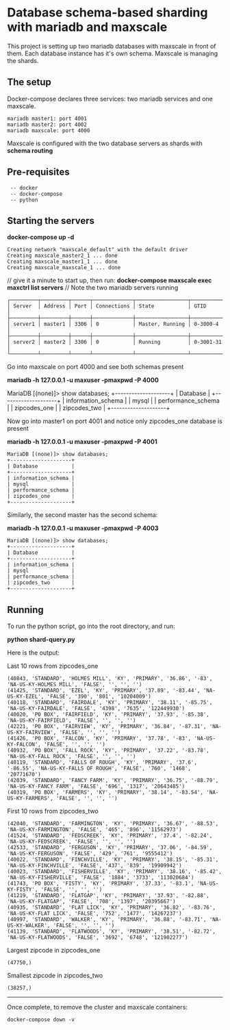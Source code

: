 # Database schema-based sharding with mariadb and maxscale

This project is setting up two mariadb databases with maxscale in front of them.
Each database instance has it's own schema. Maxscale is managing the shards.

## The setup

Docker-compose declares three services: two mariadb services and one maxscale.
```
mariadb master1: port 4001
mariadb master2: port 4002
mariadb maxscale: port 4000
```

Maxscale is configured with the two database servers as shards with **schema routing**

## Pre-requisites
```
 -- docker
 -- docker-compose
 -- python
 ```
 
## Starting the servers

**docker-compose up -d**
```
Creating network "maxscale_default" with the default driver
Creating maxscale_master2_1 ... done
Creating maxscale_master1_1 ... done
Creating maxscale_maxscale_1 ... done
```
// give it a minute to start up, then run:
**docker-compose maxscale exec maxctrl list servers**
// Note the two mariadb servers running

```
┌─────────┬─────────┬──────┬─────────────┬─────────────────┬───────────┐
│ Server  │ Address │ Port │ Connections │ State           │ GTID      │
├─────────┼─────────┼──────┼─────────────┼─────────────────┼───────────┤
│ server1 │ master1 │ 3306 │ 0           │ Master, Running │ 0-3000-4  │
├─────────┼─────────┼──────┼─────────────┼─────────────────┼───────────┤
│ server2 │ master2 │ 3306 │ 0           │ Running         │ 0-3001-31 │
└─────────┴─────────┴──────┴─────────────┴─────────────────┴───────────┘
```
Go into maxscale on port 4000 and see both schemas present

**mariadb -h 127.0.0.1 -u maxuser -pmaxpwd -P 4000**

MariaDB [(none)]> show databases;
+--------------------+
| Database           |
+--------------------+
| information_schema |
| mysql              |
| performance_schema |
| zipcodes_one       |
| zipcodes_two       |
+--------------------+

Now go into master1 on port 4001 and notice only zipcodes_one database is present

**mariadb -h 127.0.0.1 -u maxuser -pmaxpwd -P 4001**

```
MariaDB [(none)]> show databases;
+--------------------+
| Database           |
+--------------------+
| information_schema |
| mysql              |
| performance_schema |
| zipcodes_one       |
+--------------------+
```

Similarly, the second master has the second schema:

**mariadb -h 127.0.0.1 -u maxuser -pmaxpwd -P 4003**

```
MariaDB [(none)]> show databases;
+--------------------+
| Database           |
+--------------------+
| information_schema |
| mysql              |
| performance_schema |
| zipcodes_two       |
+--------------------+
```


## Running

To run the python script, go into the root directory, and run:

**python shard-query.py**

Here is the output:


Last 10 rows from zipcodes_one
```
(40843, 'STANDARD', 'HOLMES MILL', 'KY', 'PRIMARY', '36.86', '-83', 'NA-US-KY-HOLMES MILL', 'FALSE', '', '', '')
(41425, 'STANDARD', 'EZEL', 'KY', 'PRIMARY', '37.89', '-83.44', 'NA-US-KY-EZEL', 'FALSE', '390', '801', '10204009')
(40118, 'STANDARD', 'FAIRDALE', 'KY', 'PRIMARY', '38.11', '-85.75', 'NA-US-KY-FAIRDALE', 'FALSE', '4398', '7635', '122449930')
(40020, 'PO BOX', 'FAIRFIELD', 'KY', 'PRIMARY', '37.93', '-85.38', 'NA-US-KY-FAIRFIELD', 'FALSE', '', '', '')
(42221, 'PO BOX', 'FAIRVIEW', 'KY', 'PRIMARY', '36.84', '-87.31', 'NA-US-KY-FAIRVIEW', 'FALSE', '', '', '')
(41426, 'PO BOX', 'FALCON', 'KY', 'PRIMARY', '37.78', '-83', 'NA-US-KY-FALCON', 'FALSE', '', '', '')
(40932, 'PO BOX', 'FALL ROCK', 'KY', 'PRIMARY', '37.22', '-83.78', 'NA-US-KY-FALL ROCK', 'FALSE', '', '', '')
(40119, 'STANDARD', 'FALLS OF ROUGH', 'KY', 'PRIMARY', '37.6', '-86.55', 'NA-US-KY-FALLS OF ROUGH', 'FALSE', '760', '1468', '20771670')
(42039, 'STANDARD', 'FANCY FARM', 'KY', 'PRIMARY', '36.75', '-88.79', 'NA-US-KY-FANCY FARM', 'FALSE', '696', '1317', '20643485')
(40319, 'PO BOX', 'FARMERS', 'KY', 'PRIMARY', '38.14', '-83.54', 'NA-US-KY-FARMERS', 'FALSE', '', '', '')
```

First 10 rows from zipcodes_two
```
(42040, 'STANDARD', 'FARMINGTON', 'KY', 'PRIMARY', '36.67', '-88.53', 'NA-US-KY-FARMINGTON', 'FALSE', '465', '896', '11562973')
(41524, 'STANDARD', 'FEDSCREEK', 'KY', 'PRIMARY', '37.4', '-82.24', 'NA-US-KY-FEDSCREEK', 'FALSE', '', '', '')
(42533, 'STANDARD', 'FERGUSON', 'KY', 'PRIMARY', '37.06', '-84.59', 'NA-US-KY-FERGUSON', 'FALSE', '429', '761', '9555412')
(40022, 'STANDARD', 'FINCHVILLE', 'KY', 'PRIMARY', '38.15', '-85.31', 'NA-US-KY-FINCHVILLE', 'FALSE', '437', '839', '19909942')
(40023, 'STANDARD', 'FISHERVILLE', 'KY', 'PRIMARY', '38.16', '-85.42', 'NA-US-KY-FISHERVILLE', 'FALSE', '1884', '3733', '113020684')
(41743, 'PO BOX', 'FISTY', 'KY', 'PRIMARY', '37.33', '-83.1', 'NA-US-KY-FISTY', 'FALSE', '', '', '')
(41219, 'STANDARD', 'FLATGAP', 'KY', 'PRIMARY', '37.93', '-82.88', 'NA-US-KY-FLATGAP', 'FALSE', '708', '1397', '20395667')
(40935, 'STANDARD', 'FLAT LICK', 'KY', 'PRIMARY', '36.82', '-83.76', 'NA-US-KY-FLAT LICK', 'FALSE', '752', '1477', '14267237')
(40997, 'STANDARD', 'WALKER', 'KY', 'PRIMARY', '36.88', '-83.71', 'NA-US-KY-WALKER', 'FALSE', '', '', '')
(41139, 'STANDARD', 'FLATWOODS', 'KY', 'PRIMARY', '38.51', '-82.72', 'NA-US-KY-FLATWOODS', 'FALSE', '3692', '6748', '121902277')
```

Largest zipcode in zipcodes_one
```
(47750,)
```

Smallest zipcode in zipcodes_two
```
(38257,)
```

-------------------

Once complete, to remove the cluster and maxscale containers:

```
docker-compose down -v
```
